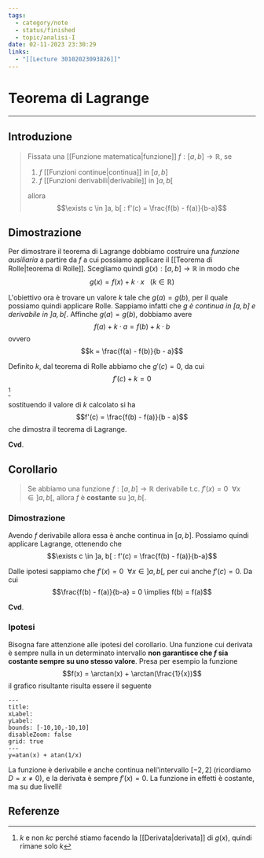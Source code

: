 ```yaml
---
tags:
  - category/note
  - status/finished
  - topic/analisi-I
date: 02-11-2023 23:30:29
links:
  - "[[Lecture 30102023093826]]"
---
```

# Teorema di Lagrange
---
## Introduzione
> Fissata una [[Funzione matematica|funzione]] $f : [a, b] \to \mathbb{R}$, se
> 1. $f$ [[Funzioni continue|continua]] in $[a, b]$
> 2. $f$ [[Funzioni derivabili|derivabile]] in $]a, b[$
> 
> allora
> $$\exists c \in ]a, b[ : f'(c) = \frac{f(b) - f(a)}{b-a}$$

## Dimostrazione
Per dimostrare il teorema di Lagrange dobbiamo costruire una _funzione ausiliaria_ a partire da $f$ a cui possiamo applicare il [[Teorema di Rolle|teorema di Rolle]].
Scegliamo quindi $g(x) : [a, b] \to \mathbb{R}$ in modo che
$$g(x) = f(x) + k \cdot x \ \ \ (k \in \mathbb{R})$$

L'obiettivo ora è trovare un valore $k$ tale che $g(a) = g(b)$, per il quale possiamo quindi applicare Rolle. Sappiamo infatti che _$g$ è continua in $[a, b]$ e derivabile in $]a, b[$_.
Affinche $g(a) = g(b)$, dobbiamo avere
$$f(a) + k \cdot a = f(b) + k \cdot b$$
ovvero
$$k = \frac{f(a) - f(b)}{b - a}$$

Definito $k$, dal teorema di Rolle abbiamo che $g'(c) = 0$, da cui
$$f'(c) + k = 0$$[^1]

sostituendo il valore di $k$ calcolato si ha
$$f'(c) = \frac{f(b) - f(a)}{b - a}$$
che dimostra il teorema di Lagrange.

**Cvd**.

## Corollario
> Se abbiamo una funzione $f: [a, b] \to \mathbb{R}$ derivabile t.c. $f'(x) = 0 \ \ \forall x \in ]a, b[$, allora $f$ è **costante** su $]a, b[$.

### Dimostrazione
Avendo $f$ derivabile allora essa è anche continua in $[a, b]$. Possiamo quindi applicare Lagrange, ottenendo che
$$\exists c \in ]a, b[ : f'(c) = \frac{f(b) - f(a)}{b-a}$$

Dalle ipotesi sappiamo che $f'(x) = 0 \ \ \forall x \in ]a, b[$, per cui anche $f'(c) = 0$.
Da cui
$$\frac{f(b) - f(a)}{b-a} = 0 \implies f(b) = f(a)$$

**Cvd**.

### Ipotesi
Bisogna fare attenzione alle ipotesi del corollario. Una funzione cui derivata è sempre nulla in un determinato intervallo **non garantisce che $f$ sia costante sempre su uno stesso valore**.
Presa per esempio la funzione
$$f(x) = \arctan(x) + \arctan(\frac{1}{x})$$
il grafico risultante risulta essere il seguente
```functionplot
---
title: 
xLabel: 
yLabel: 
bounds: [-10,10,-10,10]
disableZoom: false
grid: true
---
y=atan(x) + atan(1/x)
```

La funzione è derivabile e anche continua nell'intervallo $[-2, 2]$ (ricordiamo $D = x \neq 0$), e la derivata è sempre $f'(x) = 0$. La funzione in effetti è costante, ma su due livelli!

## Referenze
[^1]: $k$ e non $kc$ perché stiamo facendo la [[Derivata|derivata]] di $g(x)$, quindi rimane solo $k$